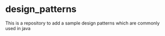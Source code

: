 # design_patterns
This is a repository to add a sample design patterns which are commonly used in java
